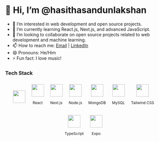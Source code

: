# 👋 Hi, I’m @hasithasandunlakshan
- 👀 I’m interested in web development and open source projects.
- 🌱 I’m currently learning React.js, Next.js, and advanced JavaScript.
- 💞️ I’m looking to collaborate on open source projects related to web development and machine learning.
- 📫 How to reach me: [Email](mailto:hasiofficial2002@gmail.com) | [LinkedIn](www.linkedin.com/in/hasitha-sandun-69b0562a0)
- 😄 Pronouns: He/Him
- ⚡ Fun fact: I love music!

### Tech Stack

<div style="display: flex; justify-content: center; align-items: center; flex-wrap: wrap;">
  <div style="display: flex; flex-direction: column; align-items: center; margin: 10px;">
    <a href="https://www.javascript.com/">
      <img src="https://img.shields.io/badge/-JavaScript-FFFFFF?style=flat&logo=javascript&logoColor=F7DF1E" height="40"/>
    </a>
 
  </div>
  <div style="display: flex; flex-direction: column; align-items: center; margin: 10px;">
    <a href="https://reactjs.org/">
      <img src="https://img.shields.io/badge/-React-FFFFFF?style=flat&logo=react&logoColor=61DAFB" height="40"/>
    </a>
    <p style="font-size: 12px; text-align: center;">React</p>
  </div>
  <div style="display: flex; flex-direction: column; align-items: center; margin: 10px;">
    <a href="https://nextjs.org/">
      <img src="https://img.shields.io/badge/-Next.js-FFFFFF?style=flat&logo=nextdotjs&logoColor=000000" height="40"/>
    </a>
    <p style="font-size: 12px; text-align: center;">Next.js</p>
  </div>
  <div style="display: flex; flex-direction: column; align-items: center; margin: 10px;">
    <a href="https://nodejs.org/">
      <img src="https://img.shields.io/badge/-Node.js-FFFFFF?style=flat&logo=nodedotjs&logoColor=339933" height="40"/>
    </a>
    <p style="font-size: 12px; text-align: center;">Node.js</p>
  </div>
  <div style="display: flex; flex-direction: column; align-items: center; margin: 10px;">
    <a href="https://www.mongodb.com/">
      <img src="https://img.shields.io/badge/-MongoDB-FFFFFF?style=flat&logo=mongodb&logoColor=47A248" height="40"/>
    </a>
    <p style="font-size: 12px; text-align: center;">MongoDB</p>
  </div>
  <div style="display: flex; flex-direction: column; align-items: center; margin: 10px;">
    <a href="https://www.mysql.com/">
      <img src="https://img.shields.io/badge/-MySQL-FFFFFF?style=flat&logo=mysql&logoColor=4479A1" height="40"/>
    </a>
    <p style="font-size: 12px; text-align: center;">MySQL</p>
  </div>
  <div style="display: flex; flex-direction: column; align-items: center; margin: 10px;">
    <a href="https://tailwindcss.com/">
      <img src="https://img.shields.io/badge/-Tailwind_CSS-FFFFFF?style=flat&logo=tailwind-css&logoColor=38B2AC" height="40"/>
    </a>
    <p style="font-size: 12px; text-align: center;">Tailwind CSS</p>
  </div>
  <div style="display: flex; flex-direction: column; align-items: center; margin: 10px;">
    <a href="https://www.typescriptlang.org/">
      <img src="https://img.shields.io/badge/-TypeScript-FFFFFF?style=flat&logo=typescript&logoColor=007ACC" height="40"/>
    </a>
    <p style="font-size: 12px; text-align: center;">TypeScript</p>
  </div>
  <div style="display: flex; flex-direction: column; align-items: center; margin: 10px;">
    <a href="https://expo.dev/">
      <img src="https://img.shields.io/badge/-Expo-FFFFFF?style=flat&logo=expo&logoColor=000020" height="40"/>
    </a>
    <p style="font-size: 12px; text-align: center;">Expo</p>
  </div>
</div>
